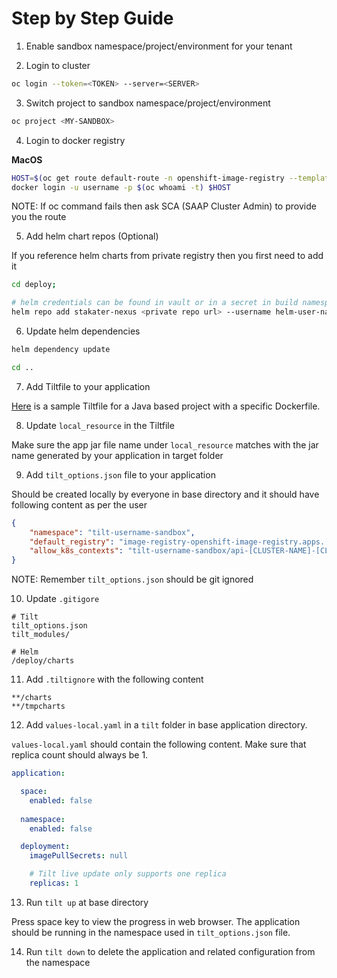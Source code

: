 # Step by Step Guide

1. Enable sandbox namespace/project/environment for your tenant

2. Login to cluster

```bash
oc login --token=<TOKEN> --server=<SERVER>
```

3. Switch project to sandbox namespace/project/environment

```bash
oc project <MY-SANDBOX>
```

4. Login to docker registry

**MacOS**

```bash
HOST=$(oc get route default-route -n openshift-image-registry --template='{{ .spec.host }}')
docker login -u username -p $(oc whoami -t) $HOST
```

NOTE: If oc command fails then ask SCA (SAAP Cluster Admin) to provide you the route

5. Add helm chart repos (Optional)

If you reference helm charts from private registry then you first need to add it

```bash
cd deploy;

# helm credentials can be found in vault or in a secret in build namespace
helm repo add stakater-nexus <private repo url> --username helm-user-name --password ********; 
```

6. Update helm dependencies

```bash
helm dependency update

cd ..
```

7. Add Tiltfile to your application 

[Here](Tiltfile) is a sample Tiltfile for a Java based project with a specific Dockerfile.

8. Update `local_resource` in the Tiltfile

Make sure the app jar file name under `local_resource` matches with the jar name generated by your application in target folder
 
9. Add `tilt_options.json` file to your application

Should be created locally by everyone in base directory and it should have following content as per the user

```json
{
    "namespace": "tilt-username-sandbox",
    "default_registry": "image-registry-openshift-image-registry.apps.[CLUSTER-NAME].[CLUSTER-ID].kubeapp.cloud/{}",
    "allow_k8s_contexts": "tilt-username-sandbox/api-[CLUSTER-NAME]-[CLUSTER-ID]-kubeapp-cloud:6443/user@email.com"
}
```

NOTE: Remember `tilt_options.json` should be git ignored

10. Update `.gitigore`

```
# Tilt
tilt_options.json
tilt_modules/

# Helm
/deploy/charts
```

11. Add `.tiltignore` with the following content

```
**/charts
**/tmpcharts
```

12. Add `values-local.yaml` in a `tilt` folder in base application directory. 

`values-local.yaml` should contain the following content. Make sure that replica count should always be 1.

```yaml
application:

  space:
    enabled: false
  
  namespace:
    enabled: false

  deployment:
    imagePullSecrets: null

    # Tilt live update only supports one replica
    replicas: 1
```

13. Run `tilt up` at base directory 

Press space key to view the progress in web browser. The application should be running in the namespace used in `tilt_options.json` file.

14. Run `tilt down` to delete the application and related configuration from the namespace
